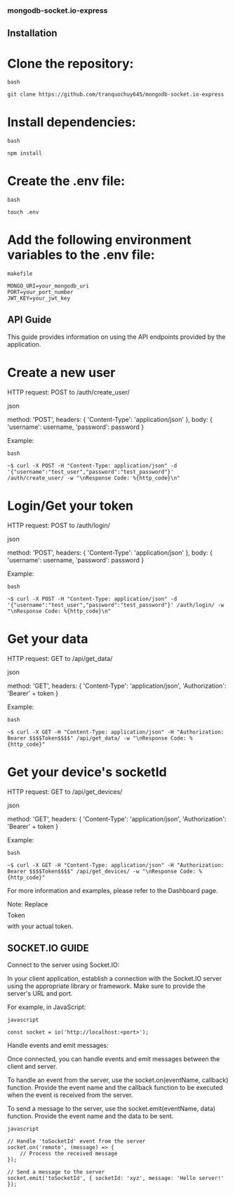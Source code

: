 ### mongodb-socket.io-express
## Installation

# Clone the repository:
``` 
bash

git clone https://github.com/tranquochuy645/mongodb-socket.io-express
``` 
# Install dependencies:

``` 
bash

npm install
``` 
# Create the .env file:
``` 
bash

touch .env
``` 
# Add the following environment variables to the .env file:
``` 
makefile

MONGO_URI=your_mongodb_uri
PORT=your_port_number
JWT_KEY=your_jwt_key
``` 
## API Guide

This guide provides information on using the API endpoints provided by the application.
# Create a new user

HTTP request: POST to /auth/create_user/

json

method: 'POST',
headers: {
    'Content-Type': 'application/json'
},
body: {
    'username': username,
    'password': password
}

Example:
``` 
bash

~$ curl -X POST -H "Content-Type: application/json" -d '{"username":"test_user","password":"test_password"}' /auth/create_user/ -w "\nResponse Code: %{http_code}\n"
``` 
# Login/Get your token

HTTP request: POST to /auth/login/

json

method: 'POST',
headers: {
    'Content-Type': 'application/json'
},
body: {
    'username': username,
    'password': password
}

Example:
``` 
bash

~$ curl -X POST -H "Content-Type: application/json" -d '{"username":"test_user","password":"test_password"}' /auth/login/ -w "\nResponse Code: %{http_code}\n"
``` 
# Get your data

HTTP request: GET to /api/get_data/

json

method: 'GET',
headers: {
    'Content-Type': 'application/json',
    'Authorization': 'Bearer' + token
}

Example:
``` 
bash

~$ curl -X GET -H "Content-Type: application/json" -H "Authorization: Bearer $$$$Token$$$$" /api/get_data/ -w "\nResponse Code: %{http_code}"
``` 
# Get your device's socketId

HTTP request: GET to /api/get_devices/

json

method: 'GET',
headers: {
    'Content-Type': 'application/json',
    'Authorization': 'Bearer' + token
}

Example:
``` 
bash

~$ curl -X GET -H "Content-Type: application/json" -H "Authorization: Bearer $$$$Token$$$$" /api/get_devices/ -w "\nResponse Code: %{http_code}"
``` 
For more information and examples, please refer to the Dashboard page.

Note: Replace $$$$Token$$$$ with your actual token.

## SOCKET.IO GUIDE

Connect to the server using Socket.IO:

In your client application, establish a connection with the Socket.IO server using the appropriate library or framework. Make sure to provide the server's URL and port.

For example, in JavaScript:
``` 
javascript

const socket = io('http://localhost:<port>');
``` 
Handle events and emit messages:

Once connected, you can handle events and emit messages between the client and server.

To handle an event from the server, use the socket.on(eventName, callback) function. Provide the event name and the callback function to be executed when the event is received from the server.

To send a message to the server, use the socket.emit(eventName, data) function. Provide the event name and the data to be sent.
``` 
javascript

// Handle 'toSocketId' event from the server
socket.on('remote', (message) => {
    // Process the received message
});

// Send a message to the server
socket.emit('toSocketId', { socketId: 'xyz', message: 'Hello server!' });
``` 
